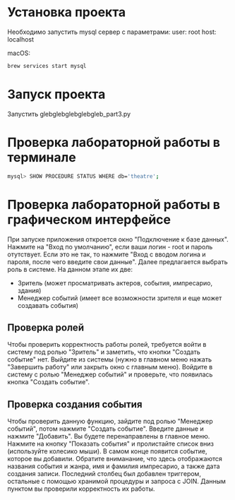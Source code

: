 # **Установка проекта**

Необходимо запустить mysql сервер с параметрами:
user: root
host: localhost

macOS:

```sh
brew services start mysql
```

# **Запуск проекта**

Запустить glebglebglebglebgleb_part3.py

# **Проверка лабораторной работы в терминале**

```sh
mysql> SHOW PROCEDURE STATUS WHERE db='theatre';
```

# **Проверка лабораторной работы в графическом интерфейсе**

При запуске приложения откроется окно "Подключение к базе данных". Нажмите на "Вход по умолчанию", если ваши логин - root и пароль отутствует.
Если это не так, то нажмите "Вход с вводом логина и пароля, после чего введите свои данные".
Далее предлагается выбрать роль в системе. На данном этапе их две:

- Зритель (может просматривать актеров, события, импресарио, здания)
- Менеджер событий (имеет все возможности зрителя и еще может создавать события)

## **Проверка ролей**

Чтобы проверить корректность работы ролей, требуется войти в систему под ролью "Зритель" и заметить, что кнопки "Создать событие" нет.
Выйдите из системы (нужно в главном меню нажать "Завершить работу" или закрыть окно с главным меню).
Войдите в систему с ролью "Менеджер событий" и проверьте, что появилась кнопка "Создать событие".

## **Проверка создания события**

Чтобы проверить данную функцию, зайдите под ролью "Менеджер событий", потом нажмите "Создать событие". Введите данные и нажмите "Добавить". Вы будете перенаправлены в главное меню. Нажмите на кнопку "Показать события" и пролистайте список вниз (используйте колесико мыши). В самом конце появится событие, которое вы добавили. Обратите вниманание, что здесь отображаются названия события и жанра, имя и фамилия импресарио, а также дата создания записи. Последний столбец был добавлен триггером, остальные с помощью хранимой процедуры и запроса с JOIN. Данным пунктом вы проверили корректность их работы.
